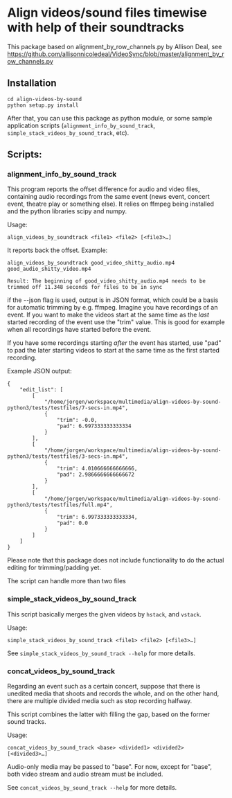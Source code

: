 # Align videos/sound files timewise with help of their soundtracks

This package based on alignment_by_row_channels.py by Allison Deal, see
https://github.com/allisonnicoledeal/VideoSync/blob/master/alignment_by_row_channels.py

## Installation
```
cd align-videos-by-sound
python setup.py install
```

After that, you can use this package as python module, or some sample application scripts (`alignment_info_by_sound_track`, `simple_stack_videos_by_sound_track`, etc).

## Scripts:
### alignment_info_by_sound_track
This program reports the offset difference for audio and video files,
containing audio recordings from the same event (news event, concert event, theatre play or something else). It relies on ffmpeg being installed and the python libraries scipy and numpy.

Usage:

    align_videos_by_soundtrack <file1> <file2> [<file3>…]

It reports back the offset. Example:

    align_videos_by_soundtrack good_video_shitty_audio.mp4 good_audio_shitty_video.mp4

    Result: The beginning of good_video_shitty_audio.mp4 needs to be trimmed off 11.348 seconds for files to be in sync

if the --json flag is used, output is in JSON format, which could be a basis for automatic trimming by e.g. ffmpeg. Imagine you have recordings of an event. If you want to make the videos start at the same time as the _last_ started recording of the event use the "trim" value. This is good for example when all recordings have started before the event. 

If you have some recordings starting _after_ the event has started, use "pad" to pad the later starting videos to start at the same time as the first started recording. 

Example JSON output:

    {
        "edit_list": [
            [
                "/home/jorgen/workspace/multimedia/align-videos-by-sound-python3/tests/testfiles/7-secs-in.mp4",
                {
                    "trim": -0.0,
                    "pad": 6.997333333333334
                }
            ],
            [
                "/home/jorgen/workspace/multimedia/align-videos-by-sound-python3/tests/testfiles/3-secs-in.mp4",
                {
                    "trim": 4.010666666666666,
                    "pad": 2.9866666666666672
                }
            ],
            [
                "/home/jorgen/workspace/multimedia/align-videos-by-sound-python3/tests/testfiles/full.mp4",
                {
                    "trim": 6.997333333333334,
                    "pad": 0.0
                }
            ]
        ]
    }



Please note that this package does not include functionality to do the actual editing for trimming/padding yet.

The script can handle more than two files

### simple_stack_videos_by_sound_track
This script basically merges the given videos by `hstack`, and `vstack`.

Usage:

    simple_stack_videos_by_sound_track <file1> <file2> [<file3>…]

See `simple_stack_videos_by_sound_track --help` for more details.


### concat_videos_by_sound_track
Regarding an event such as a certain concert, suppose that there is unedited media
that shoots and records the whole, and on the other hand, there are multiple divided
media such as stop recording halfway.

This script combines the latter with filling the gap, based on the former sound tracks.

Usage:

    concat_videos_by_sound_track <base> <divided1> <divided2> [<divided3>…]

Audio-only media may be passed to "base". For now, except for "base", both video stream
and audio stream must be included.

See `concat_videos_by_sound_track --help` for more details.
